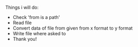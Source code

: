 Things i will do:
* Check 'from is a path'
* Read file
* Convert data of file from given from x format to y format
* Write file where asked to
* Thank you! 